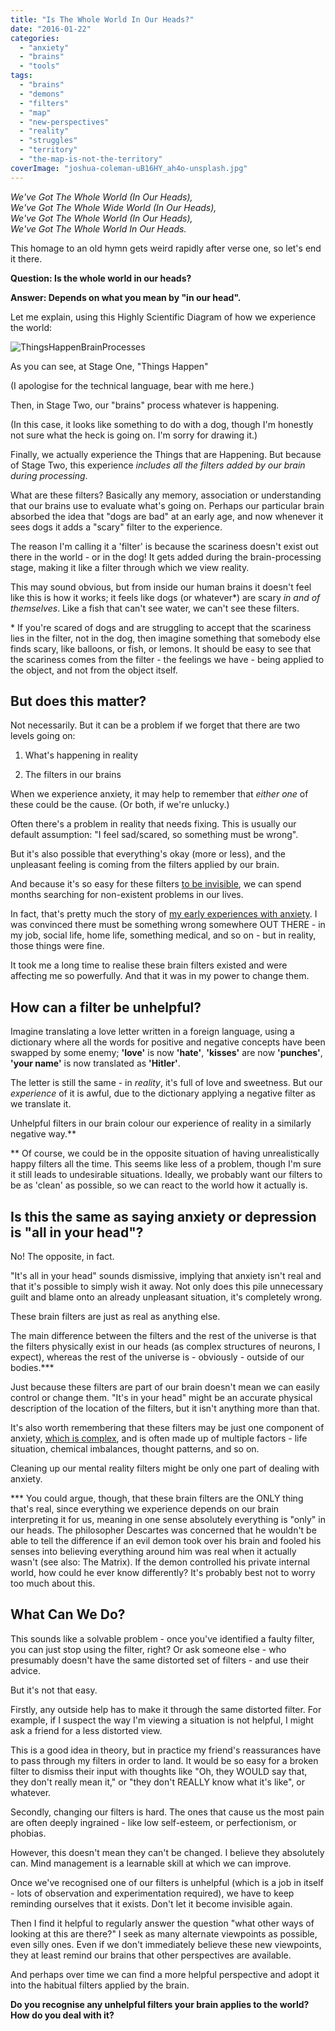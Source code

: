 ```yaml
---
title: "Is The Whole World In Our Heads?"
date: "2016-01-22"
categories: 
  - "anxiety"
  - "brains"
  - "tools"
tags: 
  - "brains"
  - "demons"
  - "filters"
  - "map"
  - "new-perspectives"
  - "reality"
  - "struggles"
  - "territory"
  - "the-map-is-not-the-territory"
coverImage: "joshua-coleman-uB16HY_ah4o-unsplash.jpg"
---
```


_We've Got The Whole World (In Our Heads),  
We've Got The Whole Wide World (In Our Heads),  
We've Got The Whole World (In Our Heads),  
We've Got The Whole World In Our Heads._

This homage to an old hymn gets weird rapidly after verse one, so let's end it there.

**Question: Is the whole world in our heads?**

**Answer: Depends on what you mean by "in our head".**

Let me explain, using this Highly Scientific Diagram of how we experience the world:

![ThingsHappenBrainProcesses](images/ThingsHappenBrainProcesses-1.png)

<!--more-->

As you can see, at Stage One, "Things Happen"

(I apologise for the technical language, bear with me here.)

Then, in Stage Two, our "brains" process whatever is happening.

(In this case, it looks like something to do with a dog, though I'm honestly not sure what the heck is going on. I'm sorry for drawing it.)

Finally, we actually experience the Things that are Happening. But because of Stage Two, this experience _includes all the filters added by our brain during processing_.

What are these filters? Basically any memory, association or understanding that our brains use to evaluate what's going on. Perhaps our particular brain absorbed the idea that "dogs are bad" at an early age, and now whenever it sees dogs it adds a "scary" filter to the experience.

The reason I'm calling it a 'filter' is because the scariness doesn't exist out there in the world - or in the dog! It gets added during the brain-processing stage, making it like a filter through which we view reality.

This may sound obvious, but from inside our human brains it doesn't feel like this is how it works; it feels like dogs (or whatever\*) are scary _in and of themselves_. Like a fish that can't see water, we can't see these filters.

\* If you're scared of dogs and are struggling to accept that the scariness lies in the filter, not in the dog, then imagine something that somebody else finds scary, like balloons, or fish, or lemons. It should be easy to see that the scariness comes from the filter - the feelings we have - being applied to the object, and not from the object itself.

## But does this matter?

Not necessarily. But it can be a problem if we forget that there are two levels going on:

1. What's happening in reality

3. The filters in our brains

When we experience anxiety, it may help to remember that _either one_ of these could be the cause. (Or both, if we're unlucky.)

Often there's a problem in reality that needs fixing. This is usually our default assumption: "I feel sad/scared, so something must be wrong".

But it's also possible that everything's okay (more or less), and the unpleasant feeling is coming from the filters applied by our brain.

And because it's so easy for these filters [to be invisible](https://www.walkingoncustard.com/novelty-blindness-fresh-perspectives/), we can spend months searching for non-existent problems in our lives.

In fact, that's pretty much the story of [my early experiences with anxiety](https://www.walkingoncustard.com/what-is-anxiety/). I was convinced there must be something wrong somewhere OUT THERE - in my job, social life, home life, something medical, and so on - but in reality, those things were fine.

It took me a long time to realise these brain filters existed and were affecting me so powerfully. And that it was in my power to change them.

## How can a filter be unhelpful?

Imagine translating a love letter written in a foreign language, using a dictionary where all the words for positive and negative concepts have been swapped by some enemy; **'love'** is now **'hate'**, **'kisses'** are now **'punches'**, **'your name'** is now translated as **'Hitler'**.

The letter is still the same - in _reality_, it's full of love and sweetness. But our _experience_ of it is awful, due to the dictionary applying a negative filter as we translate it.

Unhelpful filters in our brain colour our experience of reality in a similarly negative way.\*\*

\*\* Of course, we could be in the opposite situation of having unrealistically happy filters all the time. This seems like less of a problem, though I'm sure it still leads to undesirable situations. Ideally, we probably want our filters to be as 'clean' as possible, so we can react to the world how it actually is.

## Is this the same as saying anxiety or depression is "all in your head"?

No! The opposite, in fact.

"It's all in your head" sounds dismissive, implying that anxiety isn't real and that it's possible to simply wish it away. Not only does this pile unnecessary guilt and blame onto an already unpleasant situation, it's completely wrong.

These brain filters are just as real as anything else.

The main difference between the filters and the rest of the universe is that the filters physically exist in our heads (as complex structures of neurons, I expect), whereas the rest of the universe is - obviously - outside of our bodies.\*\*\*

Just because these filters are part of our brain doesn't mean we can easily control or change them. "It's in your head" might be an accurate physical description of the location of the filters, but it isn't anything more than that.

It's also worth remembering that these filters may be just one component of anxiety, [which is complex](https://www.walkingoncustard.com/untangling-anxiety-first-step/), and is often made up of multiple factors - life situation, chemical imbalances, thought patterns, and so on.

Cleaning up our mental reality filters might be only one part of dealing with anxiety.

\*\*\* You could argue, though, that these brain filters are the ONLY thing that's real, since everything we experience depends on our brain interpreting it for us, meaning in one sense absolutely everything is "only" in our heads. The philosopher Descartes was concerned that he wouldn't be able to tell the difference if an evil demon took over his brain and fooled his senses into believing everything around him was real when it actually wasn't (see also: The Matrix). If the demon controlled his private internal world, how could he ever know differently? It's probably best not to worry too much about this.

## What Can We Do?

This sounds like a solvable problem - once you've identified a faulty filter, you can just stop using the filter, right? Or ask someone else - who presumably doesn't have the same distorted set of filters - and use their advice.

But it's not that easy.

Firstly, any outside help has to make it through the same distorted filter. For example, if I suspect the way I'm viewing a situation is not helpful, I might ask a friend for a less distorted view.

This is a good idea in theory, but in practice my friend's reassurances have to pass through my filters in order to land. It would be so easy for a broken filter to dismiss their input with thoughts like "Oh, they WOULD say that, they don't really mean it," or "they don't REALLY know what it's like", or whatever.

Secondly, changing our filters is hard. The ones that cause us the most pain are often deeply ingrained - like low self-esteem, or perfectionism, or phobias.

However, this doesn't mean they can't be changed. I believe they absolutely can. Mind management is a learnable skill at which we can improve.

Once we've recognised one of our filters is unhelpful (which is a job in itself - lots of observation and experimentation required), we have to keep reminding ourselves that it exists. Don't let it become invisible again.

Then I find it helpful to regularly answer the question "what other ways of looking at this are there?" I seek as many alternate viewpoints as possible, even silly ones. Even if we don't immediately believe these new viewpoints, they at least remind our brains that other perspectives are available.

And perhaps over time we can find a more helpful perspective and adopt it into the habitual filters applied by the brain.

**Do you recognise any unhelpful filters your brain applies to the world? How do you deal with it?**
